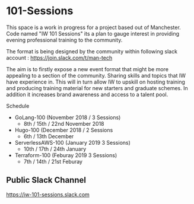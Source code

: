 # 101-Sessions

This space is a work in progress for a project based out of Manchester. Code named "IW 101 Sessions" its a plan to gauge interest in providing evening professional training to the community.

The format is being designed by the community within following slack account : https://join.slack.com/t/man-tech

The aim is to firstly expose a new event format that might be more appealing to a section of the community. Sharing skills and topics that IW have experience in. This will in turn allow IW to upskill on hosting training and producing training material for new starters and graduate schemes. In addition it increases brand awareness and access to a talent pool.

Schedule
* GoLang-100 (November 2018 /  3 Sessions)
  * 8th / 15th / 22nd November 2018
* Hugo-100 (December 2018 / 2 Sessions
  * 6th / 13th December
* ServerlessAWS-100 (January 2019 3 Sessions) 
  * 10th / 17th / 24th January
* Terraform-100 (Feburay 2019 3 Sessions) 
  * 7th / 14th / 21st Feburay 

## Public Slack Channel
https://iw-101-sessions.slack.com
